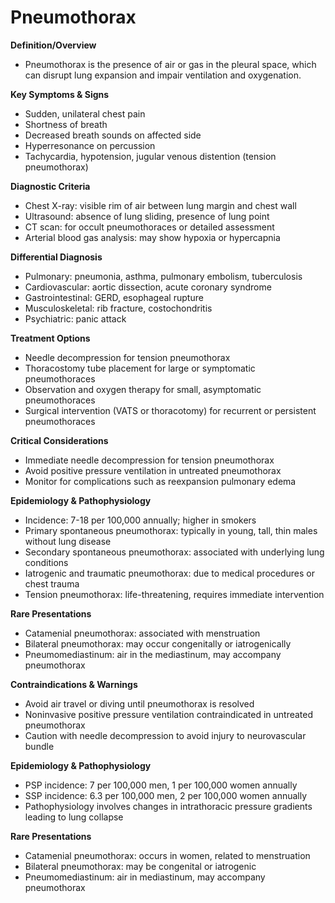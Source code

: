 # Pneumothorax

**Definition/Overview**
- Pneumothorax is the presence of air or gas in the pleural space, which can disrupt lung expansion and impair ventilation and oxygenation.

**Key Symptoms & Signs**
- Sudden, unilateral chest pain
- Shortness of breath
- Decreased breath sounds on affected side
- Hyperresonance on percussion
- Tachycardia, hypotension, jugular venous distention (tension pneumothorax)

**Diagnostic Criteria**
- Chest X-ray: visible rim of air between lung margin and chest wall
- Ultrasound: absence of lung sliding, presence of lung point
- CT scan: for occult pneumothoraces or detailed assessment
- Arterial blood gas analysis: may show hypoxia or hypercapnia

**Differential Diagnosis**
- Pulmonary: pneumonia, asthma, pulmonary embolism, tuberculosis
- Cardiovascular: aortic dissection, acute coronary syndrome
- Gastrointestinal: GERD, esophageal rupture
- Musculoskeletal: rib fracture, costochondritis
- Psychiatric: panic attack

**Treatment Options**
- Needle decompression for tension pneumothorax
- Thoracostomy tube placement for large or symptomatic pneumothoraces
- Observation and oxygen therapy for small, asymptomatic pneumothoraces
- Surgical intervention (VATS or thoracotomy) for recurrent or persistent pneumothoraces

**Critical Considerations**
- Immediate needle decompression for tension pneumothorax
- Avoid positive pressure ventilation in untreated pneumothorax
- Monitor for complications such as reexpansion pulmonary edema

**Epidemiology & Pathophysiology**
- Incidence: 7-18 per 100,000 annually; higher in smokers
- Primary spontaneous pneumothorax: typically in young, tall, thin males without lung disease
- Secondary spontaneous pneumothorax: associated with underlying lung conditions
- Iatrogenic and traumatic pneumothorax: due to medical procedures or chest trauma
- Tension pneumothorax: life-threatening, requires immediate intervention

**Rare Presentations**
- Catamenial pneumothorax: associated with menstruation
- Bilateral pneumothorax: may occur congenitally or iatrogenically
- Pneumomediastinum: air in the mediastinum, may accompany pneumothorax

**Contraindications & Warnings**
- Avoid air travel or diving until pneumothorax is resolved
- Noninvasive positive pressure ventilation contraindicated in untreated pneumothorax
- Caution with needle decompression to avoid injury to neurovascular bundle

**Epidemiology & Pathophysiology**
- PSP incidence: 7 per 100,000 men, 1 per 100,000 women annually
- SSP incidence: 6.3 per 100,000 men, 2 per 100,000 women annually
- Pathophysiology involves changes in intrathoracic pressure gradients leading to lung collapse

**Rare Presentations**
- Catamenial pneumothorax: occurs in women, related to menstruation
- Bilateral pneumothorax: may be congenital or iatrogenic
- Pneumomediastinum: air in mediastinum, may accompany pneumothorax